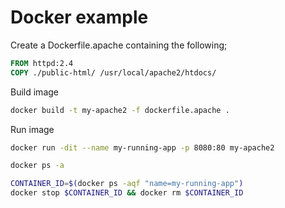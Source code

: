 # Docker example

Create a Dockerfile.apache containing the following;

```dockerfile
FROM httpd:2.4
COPY ./public-html/ /usr/local/apache2/htdocs/
```

Build image

```bash {name=docker-build-apache,tag=docker-example}
docker build -t my-apache2 -f dockerfile.apache .
```

Run image

```bash {name=docker-run-apache,tag=docker-example}
docker run -dit --name my-running-app -p 8080:80 my-apache2
```

```bash {name=docker-ps-apache,tag=docker-example}
docker ps -a
```

```bash {name=docker-stop-apache,tag=docker-example}
CONTAINER_ID=$(docker ps -aqf "name=my-running-app")
docker stop $CONTAINER_ID && docker rm $CONTAINER_ID
```